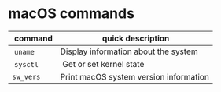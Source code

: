 # macOS commands

| command | quick description |
| ------- | ----------------- |
| `uname` | Display information about the system |
| `sysctl` | Get or set kernel state |
| `sw_vers` | Print macOS system version information |
